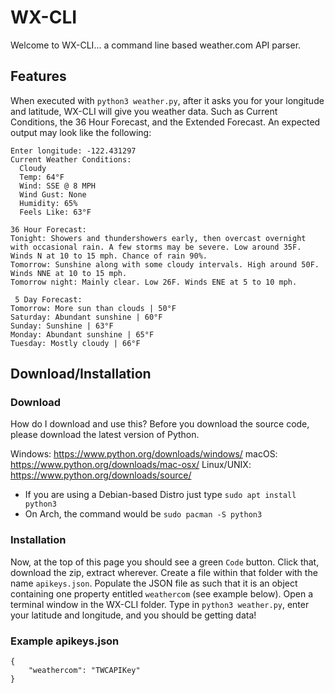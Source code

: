 # WX-CLI
Welcome to WX-CLI... a command line based weather.com API parser. 

## Features
When executed with `python3 weather.py`, after it asks you for your longitude and latitude, WX-CLI will give you weather data. Such as Current Conditions, the 36 Hour Forecast, and the Extended Forecast. An expected output may look like the following:

```Enter latitude: 37.77392
Enter longitude: -122.431297
Current Weather Conditions:
  Cloudy
  Temp: 64°F
  Wind: SSE @ 8 MPH
  Wind Gust: None
  Humidity: 65%
  Feels Like: 63°F

36 Hour Forecast:
Tonight: Showers and thundershowers early, then overcast overnight with occasional rain. A few storms may be severe. Low around 35F. Winds N at 10 to 15 mph. Chance of rain 90%.
Tomorrow: Sunshine along with some cloudy intervals. High around 50F. Winds NNE at 10 to 15 mph.
Tomorrow night: Mainly clear. Low 26F. Winds ENE at 5 to 10 mph.

 5 Day Forecast:
Tomorrow: More sun than clouds | 50°F
Saturday: Abundant sunshine | 60°F
Sunday: Sunshine | 63°F
Monday: Abundant sunshine | 65°F
Tuesday: Mostly cloudy | 66°F
```

## Download/Installation

### Download
How do I download and use this?
Before you download the source code, please download the latest version of Python.
 
Windows: https://www.python.org/downloads/windows/
macOS: https://www.python.org/downloads/mac-osx/
Linux/UNIX: https://www.python.org/downloads/source/
* If you are using a Debian-based Distro just type `sudo apt install python3`
* On Arch, the command would be `sudo pacman -S python3`

### Installation
Now, at the top of this page you should see a green `Code` button. Click that, download the zip, extract wherever. Create a file within that folder with the name `apikeys.json`. Populate the JSON file as such that it is an object containing one property entitled `weathercom` (see example below). Open a terminal window in the WX-CLI folder. Type in `python3 weather.py`, enter your latitude and longitude, and you should be getting data! 

### Example apikeys.json
```
{
    "weathercom": "TWCAPIKey"
}
```

